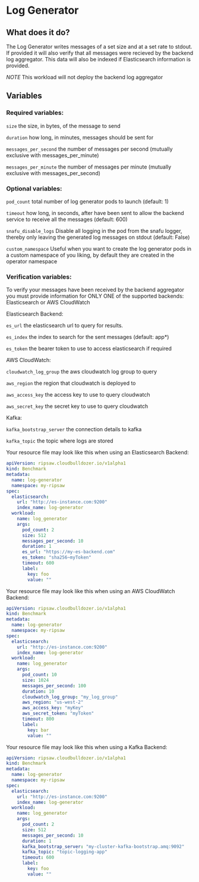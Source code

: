 # Log Generator

## What does it do?

The Log Generator writes messages of a set size and at a set rate to stdout. If provided
it will also verify that all messages were recieved by the backend log aggregator.
This data will also be indexed if Elasticsearch information is provided.

*NOTE* This workload will not deploy the backend log aggregator

## Variables

### Required variables:

`size` the size, in bytes, of the message to send

`duration` how long, in minutes, messages should be sent for

`messages_per_second` the number of messages per second (mutually exclusive with messages_per_minute)

`messages_per_minute` the number of messages per minute (mutually exclusive with messages_per_second)

### Optional variables:

`pod_count` total number of log generator pods to launch (default: 1)

`timeout` how long, in seconds, after have been sent to allow the backend service to receive all the messages (default: 600)

`snafu_disable_logs` Disable all logging in the pod from the snafu logger, thereby only leaving the generated log messages on stdout (default: False)

`custom_namespace` Useful when you want to create the log generator pods in a custom namespace of you liking, by default they are created in the operator namespace

### Verification variables:

To verify your messages have been received by the backend aggregator you must provide information for ONLY ONE of the supported
backends: Elasticsearch or AWS CloudWatch

Elasticsearch Backend:

`es_url` the elasticsearch url to query for results.

`es_index` the index to search for the sent messages (default: app*)

`es_token` the bearer token to use to access elasticsearch if required

AWS CloudWatch:

`cloudwatch_log_group` the aws cloudwatch log group to query

`aws_region` the region that cloudwatch is deployed to

`aws_access_key` the access key to use to query cloudwatch

`aws_secret_key` the secret key to use to query cloudwatch

Kafka:

`kafka_bootstrap_server` the connection details to kafka

`kafka_topic` the topic where logs are stored

Your resource file may look like this when using an Elasticsearch Backend:

```yaml
apiVersion: ripsaw.cloudbulldozer.io/v1alpha1
kind: Benchmark
metadata:
  name: log-generator
  namespace: my-ripsaw
spec:
  elasticsearch:
    url: "http://es-instance.com:9200"
    index_name: log-generator
  workload:
    name: log_generator
    args:
      pod_count: 2
      size: 512
      messages_per_second: 10
      duration: 1
      es_url: "https://my-es-backend.com"
      es_token: "sha256~myToken"
      timeout: 600
      label:
        key: foo
        value: ""
```

Your resource file may look like this when using an AWS CloudWatch Backend:

```yaml
apiVersion: ripsaw.cloudbulldozer.io/v1alpha1
kind: Benchmark
metadata:
  name: log-generator
  namespace: my-ripsaw
spec:
  elasticsearch:
    url: "http://es-instance.com:9200"
    index_name: log-generator
  workload:
    name: log_generator
    args:
      pod_count: 10
      size: 1024
      messages_per_second: 100
      duration: 10
      cloudwatch_log_group: "my_log_group"
      aws_region: "us-west-2"
      aws_access_key: "myKey"
      aws_secret_token: "myToken"
      timeout: 800
      label:
        key: bar
        value: ""
```

Your resource file may look like this when using a Kafka Backend:

```yaml
apiVersion: ripsaw.cloudbulldozer.io/v1alpha1
kind: Benchmark
metadata:
  name: log-generator
  namespace: my-ripsaw
spec:
  elasticsearch:
    url: "http://es-instance.com:9200"
    index_name: log-generator
  workload:
    name: log_generator
    args:
      pod_count: 2
      size: 512
      messages_per_second: 10
      duration: 1
      kafka_bootstrap_server: "my-cluster-kafka-bootstrap.amq:9092"
      kafka_topic: "topic-logging-app"
      timeout: 600
      label:
        key: foo
        value: ""
```

